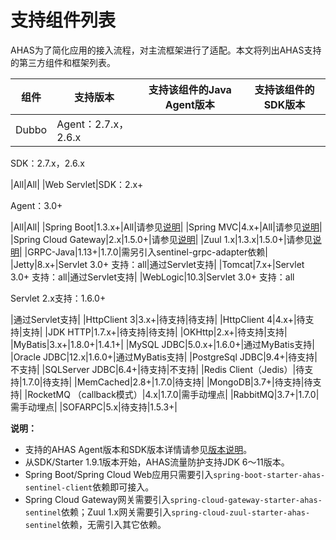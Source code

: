 # 支持组件列表

AHAS为了简化应用的接入流程，对主流框架进行了适配。本文将列出AHAS支持的第三方组件和框架列表。

|组件|支持版本|支持该组件的Java Agent版本|支持该组件的SDK版本|
|--|----|------------------|-----------|
|Dubbo|Agent：2.7.x，2.6.x

SDK：2.7.x，2.6.x

|All|All|
|Web Servlet|SDK：2.x+

Agent：3.0+

|All|All|
|Spring Boot|1.3.x+|All|请参见[说明](#li1)|
|Spring MVC|4.x+|All|请参见[说明](#li1)|
|Spring Cloud Gateway|2.x|1.5.0+|请参见[说明](#li1)|
|Zuul 1.x|1.3.x|1.5.0+|请参见[说明](#li1)|
|GRPC-Java|1.13+|1.7.0|需另引入sentinel-grpc-adapter依赖|
|Jetty|8.x+|Servlet 3.0+ 支持：all|通过Servlet支持|
|Tomcat|7.x+|Servlet 3.0+ 支持：all|通过Servlet支持|
|WebLogic|10.3|Servlet 3.0+ 支持：all

Servlet 2.x支持：1.6.0+

|通过Servlet支持|
|HttpClient 3|3.x+|待支持|待支持|
|HttpClient 4|4.x+|待支持|支持|
|JDK HTTP|1.7.x+|待支持|待支持|
|OKHttp|2.x+|待支持|支持|
|MyBatis|3.x+|1.8.0+|1.4.1+|
|MySQL JDBC|5.0.x+|1.6.0+|通过MyBatis支持|
|Oracle JDBC|12.x|1.6.0+|通过MyBatis支持|
|PostgreSql JDBC|9.4+|待支持|不支持|
|SQLServer JDBC|6.4+|待支持|不支持|
|Redis Client（Jedis）|待支持|1.7.0|待支持|
|MemCached|2.8+|1.7.0|待支持|
|MongoDB|3.7+|待支持|待支持|
|RocketMQ （callback模式）|4.x|1.7.0|需手动埋点|
|RabbitMQ|3.7+|1.7.0|需手动埋点|
|SOFARPC|5.x|待支持|1.5.3+|

**说明：**

-   支持的AHAS Agent版本和SDK版本详情请参见[版本说明](/cn.zh-CN/产品简介/探针版本说明/应用高可用Java探针版本说明.md)。
-   从SDK/Starter 1.9.1版本开始，AHAS流量防护支持JDK 6～11版本。
-   Spring Boot/Spring Cloud Web应用只需要引入`spring-boot-starter-ahas-sentinel-client`依赖即可接入。
-   Spring Cloud Gateway网关需要引入`spring-cloud-gateway-starter-ahas-sentinel`依赖；Zuul 1.x网关需要引入`spring-cloud-zuul-starter-ahas-sentinel`依赖，无需引入其它依赖。

